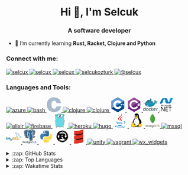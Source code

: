 <h1 align="center">Hi 👋, I'm Selcuk</h1>
<h3 align="center">A software developer</h3>

- 🌱 I’m currently learning **Rust, Racket, Clojure and Python**

<h3 align="left">Connect with me:</h3>
<p align="left">
	<a href="https://dev.to/selcux" target="blank">
		<img align="center" src="https://cdn.jsdelivr.net/npm/simple-icons@4.6.0/icons/dev-dot-to.svg" alt="selcux" height="30" width="40" />
	</a>
	<a href="https://hashnode.com/@selcux" target="blank">
		<img align="center" src="https://cdn.jsdelivr.net/npm/simple-icons@4.6.0/icons/hashnode.svg" alt="selcux" height="30" width="40" />
	</a>
	<a href="https://twitter.com/selcux" target="blank">
		<img align="center" src="https://cdn.jsdelivr.net/npm/simple-icons@4.6.0/icons/twitter.svg" alt="selcux" height="30" width="40" />
	</a>
	<a href="https://linkedin.com/in/selcukozturk" target="blank">
		<img align="center" src="https://cdn.jsdelivr.net/npm/simple-icons@4.6.0/icons/linkedin.svg" alt="selcukozturk" height="30" width="40" />
	</a>
	<a href="https://medium.com/@selcux" target="blank">
		<img align="center" src="https://cdn.jsdelivr.net/npm/simple-icons@4.6.0/icons/medium.svg" alt="@selcux" height="30" width="40" />
	</a>
</p>
<h3 align="left">Languages and Tools:</h3>
<p align="left">
	<a href="https://azure.microsoft.com/en-in/" target="_blank">
		<img src="https://www.vectorlogo.zone/logos/microsoft_azure/microsoft_azure-icon.svg" alt="azure" width="40" height="40" />
	</a>
	<a href="https://www.gnu.org/software/bash/" target="_blank">
		<img src="https://www.vectorlogo.zone/logos/gnu_bash/gnu_bash-icon.svg" alt="bash" width="40" height="40" />
	</a>
	<a href="https://www.cprogramming.com/" target="_blank">
		<img src="https://raw.githubusercontent.com/devicons/devicon/master/icons/c/c-original.svg" alt="c" width="40" height="40" />
	</a>
	<a href="https://clojure.org/" target="_blank">
		<img src="https://upload.wikimedia.org/wikipedia/commons/5/5d/Clojure_logo.svg" alt="clojure" width="40" height="40" />
	</a>
	<a href="https://racket-lang.org/" target="_blank">
		<img src="https://upload.wikimedia.org/wikipedia/commons/c/c1/Racket-logo.svg" alt="clojure" width="40" height="40" />
	</a>
	<a href="https://www.w3schools.com/cpp/" target="_blank">
		<img src="https://raw.githubusercontent.com/devicons/devicon/master/icons/cplusplus/cplusplus-original.svg" alt="cplusplus" width="40" height="40" />
	</a>
	<a href="https://www.w3schools.com/cs/" target="_blank">
		<img src="https://raw.githubusercontent.com/devicons/devicon/master/icons/csharp/csharp-original.svg" alt="csharp" width="40" height="40" />
	</a>
	<a href="https://www.docker.com/" target="_blank">
		<img src="https://raw.githubusercontent.com/devicons/devicon/master/icons/docker/docker-original-wordmark.svg" alt="docker" width="40" height="40" />
	</a>
	<a href="https://dotnet.microsoft.com/" target="_blank">
		<img src="https://raw.githubusercontent.com/devicons/devicon/master/icons/dot-net/dot-net-original-wordmark.svg" alt="dotnet" width="40" height="40" />
	</a>
	<a href="https://elixir-lang.org" target="_blank">
		<img src="https://www.vectorlogo.zone/logos/elixir-lang/elixir-lang-icon.svg" alt="elixir" width="40" height="40" />
	</a>
	<a href="https://firebase.google.com/" target="_blank">
		<img src="https://www.vectorlogo.zone/logos/firebase/firebase-icon.svg" alt="firebase" width="40" height="40" />
	</a>
	<a href="https://golang.org" target="_blank">
		<img src="https://raw.githubusercontent.com/devicons/devicon/master/icons/go/go-original.svg" alt="go" width="40" height="40" />
	</a>
	<a href="https://heroku.com" target="_blank">
		<img src="https://www.vectorlogo.zone/logos/heroku/heroku-icon.svg" alt="heroku" width="40" height="40" />
	</a>
	<a href="https://gohugo.io/" target="_blank">
		<img src="https://api.iconify.design/logos-hugo.svg" alt="hugo" width="40" height="40" />
	</a>
	<a href="https://www.java.com" target="_blank">
		<img src="https://raw.githubusercontent.com/devicons/devicon/master/icons/java/java-original.svg" alt="java" width="40" height="40" />
	</a>
	<a href="https://www.linux.org/" target="_blank">
		<img src="https://raw.githubusercontent.com/devicons/devicon/master/icons/linux/linux-original.svg" alt="linux" width="40" height="40" />
	</a>
	<a href="https://www.mongodb.com/" target="_blank">
		<img src="https://raw.githubusercontent.com/devicons/devicon/master/icons/mongodb/mongodb-original-wordmark.svg" alt="mongodb" width="40" height="40" />
	</a>
	<a href="https://www.microsoft.com/en-us/sql-server" target="_blank">
		<img src="https://cdn.worldvectorlogo.com/logos/microsoft-sql-server.svg" alt="mssql" width="40" height="40" />
	</a>
	<a href="https://www.mysql.com/" target="_blank">
		<img src="https://raw.githubusercontent.com/devicons/devicon/master/icons/mysql/mysql-original-wordmark.svg" alt="mysql" width="40" height="40" />
	</a>
	<a href="https://www.postgresql.org" target="_blank">
		<img src="https://raw.githubusercontent.com/devicons/devicon/master/icons/postgresql/postgresql-original-wordmark.svg" alt="postgresql" width="40" height="40" />
	</a>
	<a href="https://www.python.org" target="_blank">
		<img src="https://raw.githubusercontent.com/devicons/devicon/master/icons/python/python-original.svg" alt="python" width="40" height="40" />
	</a>
	<a href="https://www.rust-lang.org" target="_blank">
		<img src="https://raw.githubusercontent.com/devicons/devicon/master/icons/rust/rust-plain.svg" alt="rust" width="40" height="40" />
	</a>
	<a href="https://www.scala-lang.org" target="_blank">
		<img src="https://raw.githubusercontent.com/devicons/devicon/master/icons/scala/scala-original.svg" alt="scala" width="40" height="40" />
	</a>
	<a href="https://unity.com/" target="_blank">
		<img src="https://www.vectorlogo.zone/logos/unity3d/unity3d-icon.svg" alt="unity" width="40" height="40" />
	</a>
	<a href="https://www.vagrantup.com/" target="_blank">
		<img src="https://www.vectorlogo.zone/logos/vagrantup/vagrantup-icon.svg" alt="vagrant" width="40" height="40" />
	</a>
	<a href="https://www.wxwidgets.org/" target="_blank">
		<img src="https://upload.wikimedia.org/wikipedia/commons/b/bb/WxWidgets.svg" alt="wx_widgets" width="40" height="40" />
	</a>
</p>
<details>
	<summary>:zap: GitHub Stats</summary>
	<img src="https://github-readme-stats-git-master.selcux.vercel.app/api?username=selcux&show_icons=true&count_private=true&layout=compact" alt="selcux" />
</details>
<details>
	<summary>:zap: Top Languages</summary>
	<img src="https://github-readme-stats-git-master.selcux.vercel.app/api/top-langs?username=selcux&show_icons=true&langs_count=10&layout=compact" alt="selcux" />
</details>
<details>
	<summary>:zap: Wakatime Stats</summary>
	<img src="https://github-readme-stats-git-master.selcux.vercel.app/api/wakatime?username=selcuk&show_icons=true&layout=compact" alt="selcux">
	</details>
